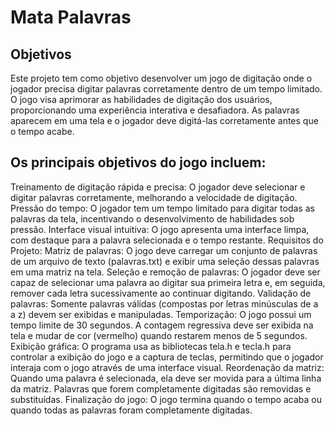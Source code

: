 # Mata Palavras #

## Objetivos ##
Este projeto tem como objetivo desenvolver um jogo de digitação onde o jogador precisa digitar palavras corretamente dentro de um tempo limitado. O jogo visa aprimorar as habilidades de digitação dos usuários, proporcionando uma experiência interativa e desafiadora. As palavras aparecem em uma tela e o jogador deve digitá-las corretamente antes que o tempo acabe.

## Os principais objetivos do jogo incluem: ##

Treinamento de digitação rápida e precisa: O jogador deve selecionar e digitar palavras corretamente, melhorando a velocidade de digitação.
Pressão do tempo: O jogador tem um tempo limitado para digitar todas as palavras da tela, incentivando o desenvolvimento de habilidades sob pressão.
Interface visual intuitiva: O jogo apresenta uma interface limpa, com destaque para a palavra selecionada e o tempo restante.
Requisitos do Projeto:
Matriz de palavras: O jogo deve carregar um conjunto de palavras de um arquivo de texto (palavras.txt) e exibir uma seleção dessas palavras em uma matriz na tela.
Seleção e remoção de palavras: O jogador deve ser capaz de selecionar uma palavra ao digitar sua primeira letra e, em seguida, remover cada letra sucessivamente ao continuar digitando.
Validação de palavras: Somente palavras válidas (compostas por letras minúsculas de a a z) devem ser exibidas e manipuladas.
Temporização: O jogo possui um tempo limite de 30 segundos. A contagem regressiva deve ser exibida na tela e mudar de cor (vermelho) quando restarem menos de 5 segundos.
Exibição gráfica: O programa usa as bibliotecas tela.h e tecla.h para controlar a exibição do jogo e a captura de teclas, permitindo que o jogador interaja com o jogo através de uma interface visual.
Reordenação da matriz: Quando uma palavra é selecionada, ela deve ser movida para a última linha da matriz. Palavras que forem completamente digitadas são removidas e substituídas.
Finalização do jogo: O jogo termina quando o tempo acaba ou quando todas as palavras foram completamente digitadas.
